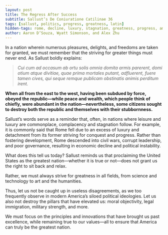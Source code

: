 ```yaml
---
layout: post
title: The Regress After Success
subtitle: Sallust’s De Coniuratione Catilinae 36
tags: [sallust, politics, progress, greatness, latin]
hidden-tags: rome, decline, luxury, stagnation, greatness, progress, america
author: Aaron D’Souza, Wyatt Simonson, and Alex Zhu
---
```


In a nation wherein numerous pleasures, delights, and freedoms are taken for granted, we must remember that the striving for greater things must never end. As Sallust boldly explains:

> _Cui cum ad occasum ab ortu solis omnia domita armis parerent, domi otium atque divitiae, quae prima mortales putant, adfluerent, fuere tamen cives, qui seque remque publicam obstinatis animis perditum irent._

**When all from the east to the west, having been subdued by force, obeyed the republic—while peace and wealth, which people think of chiefly, were abundant in the nation—nevertheless, some citizens sought to destroy both the republic and themselves with their stubbornness.**

Sallust’s words serve as a reminder that, often, in nations where leisure and luxury are commonplace, complacency and stagnation follow. For example, it is commonly said that Rome fell due to an excess of luxury and detachment from its former striving for conquest and progress. Rather than fostering development, Rome descended into civil wars, corrupt leadership, and poor governance, resulting in economic decline and political instability.

What does this tell us today? Sallust reminds us that proclaiming the United States as the greatest nation—whether it is true or not—does not grant us the right to sit back and relax.

Rather, we must always strive for greatness in all fields, from science and technology to art and the humanities.

Thus, let us not be caught up in useless disagreements, as we too frequently observe in modern America’s siloed political ideologies. Let us also not destroy the pillars that have elevated us: moral objectivity, legal immigration, military strength, and more.

We must focus on the principles and innovations that have brought us past excellence, while remaining true to our values—all to ensure that America can truly be the greatest nation.
